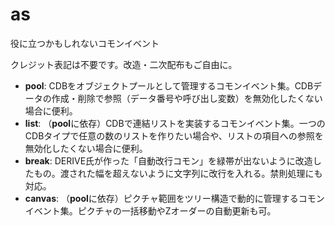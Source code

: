 # as
役に立つかもしれないコモンイベント

クレジット表記は不要です。改造・二次配布もご自由に。
- **pool**: CDBをオブジェクトプールとして管理するコモンイベント集。CDBデータの作成・削除で参照（データ番号や呼び出し変数）を無効化したくない場合に便利。
- **list**: （**pool**に依存）CDBで連結リストを実装するコモンイベント集。一つのCDBタイプで任意の数のリストを作りたい場合や、リストの項目への参照を無効化したくない場合に便利。
- **break**: DERIVE氏が作った「自動改行コモン」を緑帯が出ないように改造したもの。渡された幅を超えないように文字列に改行を入れる。禁則処理にも対応。
- **canvas**: （**pool**に依存）ピクチャ範囲をツリー構造で動的に管理するコモンイベント集。ピクチャの一括移動やZオーダーの自動更新も可。
